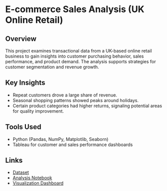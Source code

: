 # E-commerce Sales Analysis (UK Online Retail)

## Overview  
This project examines transactional data from a UK-based online retail business to gain insights into customer purchasing behavior, sales performance, and product demand. The analysis supports strategies for customer segmentation and revenue growth.

## Key Insights  
- Repeat customers drove a large share of revenue.  
- Seasonal shopping patterns showed peaks around holidays.  
- Certain product categories had higher returns, signaling potential areas for quality improvement.  

## Tools Used  
- Python (Pandas, NumPy, Matplotlib, Seaborn)  
- Tableau for customer and sales performance dashboards  

## Links  
- [Dataset](https://www.kaggle.com/datasets/carrie1/ecommerce-data)  
- [Analysis Notebook](https://www.kaggle.com/code/egaoctavina/e-commerce-sales-analysis-uk-online-retail)  
- [Visualization Dashboard](https://public.tableau.com/views/E-commerceSalesCustomersInsightsUKOnlineRetail/OverviewDashboardExecutiveSummary?:language=en-US&:sid=&:redirect=auth&:display_count=n&:origin=viz_share_link)  
